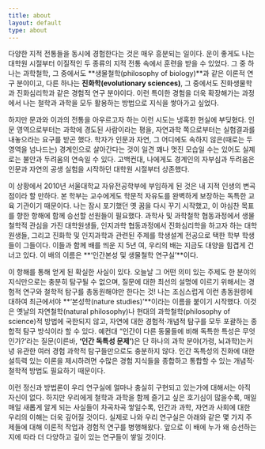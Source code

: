 ```yaml
---
title: about
layout: default
type: about
---
```


다양한 지적 전통들을 동시에 경험한다는 것은 매우 흥분되는 일이다. 운이 좋게도 나는 대학원 시절부터 이질적인 두 종류의 지적 전통 속에서 훈련을 받을 수 있었다. 그 중 하나는 과학철학, 그 중에서도 **생물철학(philosophy of biology)**과 같은 이론적 연구 분야이고, 다른 하나는 **진화학(evolutionary sciences)**, 그 중에서도 진화생물학과 진화심리학과 같은 경험적 연구 분야이다. 이런 특이한 경험을 더욱 확장해가는 과정에서 나는 철학과 과학을 모두 활용하는 방법으로 지식을 쌓아가고 싶었다.

하지만 문과와 이과의 전통을 아우르고자 하는 이런 시도는 냉혹한 현실에 부딪혔다. 인문 영역으로부터는 과학에 경도된 사람이라는 평을, 자연과학 쪽으로부터는 실험결과를 내놓으라는 요구를 받곤 했다. 학자가 인문과 자연, 그 어디에도 속하지 않은(때로는 두 영역을 넘나드는) 경계인으로 살아간다는 것이 일견 꽤나 멋진 모습일 수는 있어도 실제로는 불안과 두려움의 연속일 수 있다. 고백컨대, 나에게도 경계인의 자부심과 두려움은 인문과 자연의 공생 실험을 시작하던 대학원 시절부터 상존했다.

이 상황에서 2010년 서울대학교 자유전공학부에 부임하게 된 것은 내 지적 인생의 변곡점이라 할 만하다. 본 학부는 교수에게도 학문적 자유도를 완벽하게 보장하는 독특한 교육 기관이기 때문이다. 나는 잠시 포기했던 옛 꿈을 다시 꾸기 시작했고, 이 야심찬 목표를 향한 항해에 함께 승선할 선원들이 필요했다. 과학사 및 과학철학 협동과정에서 생물철학적 관심을 가진 대학원생들, 인지과학 협동과정에서 진화심리학을 하고자 하는 대학원생들, 그리고 진화학 및 인지과학과 관련된 주제를 학생설계 전공으로 택한 학부 학생들이 그들이다. 이들과 함께 배를 띄운 지 5년 여, 우리의 배는 지금도 대양을 힘겹게 건너고 있다. 이 배의 이름은 **‘인간본성 및 생물철학 연구실’**이다.

이 항해를 통해 얻게 된 확실한 사실이 있다. 오늘날 그 어떤 의미 있는 주제도 한 분야의 지식만으로는 충분히 탐구될 수 없으며, 질문에 대한 최선의 설명에 이르기 위해서는 경험적 연구와 철학적 탐구를 총동원해야만 한다는 것! 나는 조심스럽게 이런 총동원령에 대하여 최근에서야 **‘본성학(nature studies)’**이라는 이름을 붙이기 시작했다. 이것은 옛날의 자연철학(natural philosophy)나 현대의 과학철학(philosophy of science)적 방법에 국한되지 않고, 자연에 대한 경험적·개념적 탐구를 모두 포괄하는 종합적 탐구 방식이라 할 수 있다. 예컨대 “인간이 다른 동물들에 비해 독특한 특성은 무엇인가?’라는 질문(이른바, **‘인간 독특성 문제’**)은 단 하나의 과학 분야(가령, 뇌과학)는커녕 유관한 여러 경험 과학적 탐구들만으로도 충분하지 않다. 인간 독특성의 진화에 대한 설득력 있는 이론을 제시하려면 수많은 경험 지식들을 종합하고 통합할 수 있는 개념적·철학적 방법도 필요하기 때문이다.

이런 정신과 방법론이 우리 연구실에 얼마나 충실히 구현되고 있는가에 대해서는 아직 자신이 없다. 하지만 우리에게 철학과 과학을 함께 즐기고 싶은 호기심이 많을수록, 매일매일 새롭게 알게 되는 사실들이 차곡차곡 쌓일수록, 인간과 과학, 자연과 사회에 대한 우리의 이해는 더욱 깊어질 것이다. 실제로 나와 우리 연구실은 아래와 같은 몇 가지 주제들에 대해 이론적 작업과 경험적 연구를 병행해왔다. 앞으로 이 배에 누가 왜 승선하는지에 따라 더 다양하고 깊이 있는 연구들이 쌓일 것이다.
